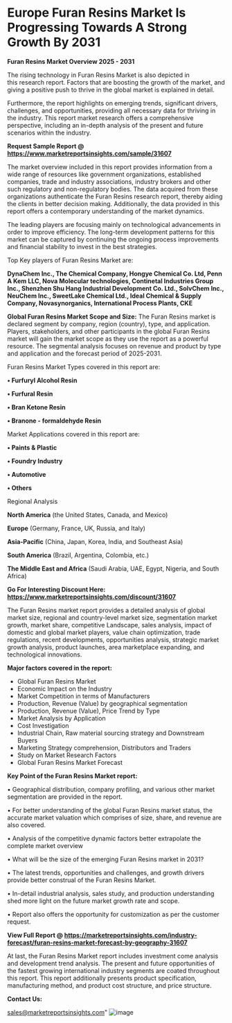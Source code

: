  # Europe Furan Resins Market Is Progressing Towards A Strong Growth By 2031

<Strong> Furan Resins Market Overview 2025 - 2031</strong>

The rising technology in Furan Resins Market is also depicted in this research report. Factors that are boosting the growth of the market, and giving a positive push to thrive in the global market is explained in detail.

Furthermore, the report highlights on emerging trends, significant drivers, challenges, and opportunities, providing all necessary data for thriving in the industry. This report market research offers a comprehensive perspective, including an in-depth analysis of the present and future scenarios within the industry.

<strong>Request Sample Report @ <a href=https://www.marketreportsinsights.com/sample/31607>https://www.marketreportsinsights.com/sample/31607</a></strong>

The market overview included in this report provides information from a wide range of resources like government organizations, established companies, trade and industry associations, industry brokers and other such regulatory and non-regulatory bodies. The data acquired from these organizations authenticate the Furan Resins research report, thereby aiding the clients in better decision making. Additionally, the data provided in this report offers a contemporary understanding of the market dynamics.

The leading players are focusing mainly on technological advancements in order to improve efficiency. The long-term development patterns for this market can be captured by continuing the ongoing process improvements and financial stability to invest in the best strategies.

Top Key players of Furan Resins Market are:

<strong>DynaChem Inc., The Chemical Company, Hongye Chemical Co. Ltd, Penn A Kem LLC, Nova Molecular technologies, Continetal Industries Group Inc., Shenzhen Shu Hang Industrial Development Co. Ltd., SolvChem Inc., NeuChem Inc., SweetLake Chemical Ltd., Ideal Chemical & Supply Company, Novasynorganics, International Process Plants, CKE</strong>

<strong><b>Global Furan Resins Market Scope and Size:</b></strong>
The Furan Resins market is declared segment by company, region (country), type, and application. Players, stakeholders, and other participants in the global Furan Resins market will gain the market scope as they use the report as a powerful resource. The segmental analysis focuses on revenue and product by type and application and the forecast period of 2025-2031.

Furan Resins Market Types covered in this report are:

<strong>• Furfuryl Alcohol Resin

• Furfural Resin

• Bran Ketone Resin

• Branone - formaldehyde Resin</strong>

Market Applications covered in this report are:

<strong>• Paints & Plastic

• Foundry Industry

• Automotive

• Others</strong> 

Regional Analysis

<strong>North America</strong> (the United States, Canada, and Mexico)

<strong>Europe</strong> (Germany, France, UK, Russia, and Italy)

<strong>Asia-Pacific</strong> (China, Japan, Korea, India, and Southeast Asia)

<strong>South America</strong> (Brazil, Argentina, Colombia, etc.)

<strong>The Middle East and Africa</strong> (Saudi Arabia, UAE, Egypt, Nigeria, and South Africa)

<strong>Go For Interesting Discount Here: <a href=https://www.marketreportsinsights.com/discount/31607>https://www.marketreportsinsights.com/discount/31607</a></strong>

The Furan Resins market report provides a detailed analysis of global market size, regional and country-level market size, segmentation market growth, market share, competitive Landscape, sales analysis, impact of domestic and global market players, value chain optimization, trade regulations, recent developments, opportunities analysis, strategic market growth analysis, product launches, area marketplace expanding, and technological innovations.

<strong><b>Major factors covered in the report:</b></strong>
<ul>
  <li>Global Furan Resins Market </li>
  <li>Economic Impact on the Industry</li>
  <li>Market Competition in terms of Manufacturers</li>
  <li>Production, Revenue (Value) by geographical segmentation</li>
  <li>Production, Revenue (Value), Price Trend by Type</li>
  <li>Market Analysis by Application</li>
  <li>Cost Investigation</li>
  <li>Industrial Chain, Raw material sourcing strategy and Downstream Buyers</li>
  <li>Marketing Strategy comprehension, Distributors and Traders</li>
  <li>Study on Market Research Factors</li>
  <li>Global Furan Resins Market Forecast</li>
</ul>

<strong><b>Key Point of the Furan Resins Market report:</b></strong>

• Geographical distribution, company profiling, and various other market segmentation are provided in the report.

• For better understanding of the global Furan Resins market status, the accurate market valuation which comprises of size, share, and revenue are also covered.

• Analysis of the competitive dynamic factors better extrapolate the complete market overview

• What will be the size of the emerging Furan Resins market in 2031?

• The latest trends, opportunities and challenges, and growth drivers provide better construal of the Furan Resins Market.

• In-detail industrial analysis, sales study, and production understanding shed more light on the future market growth rate and scope.

• Report also offers the opportunity for customization as per the customer request.

<strong><b>View Full Report @ <a href=https://marketreportsinsights.com/industry-forecast/furan-resins-market-forecast-by-geography-31607>https://marketreportsinsights.com/industry-forecast/furan-resins-market-forecast-by-geography-31607</a></b></strong>


At last, the Furan Resins Market report includes investment come analysis and development trend analysis. The present and future opportunities of the fastest growing international industry segments are coated throughout this report. This report additionally presents product specification, manufacturing method, and product cost structure, and price structure.

<strong>Contact Us:</strong>

sales@marketreportsinsights.com"
![image](https://github.com/user-attachments/assets/04b75cd5-4eb2-4586-a9b9-d707a2e61a0d)
